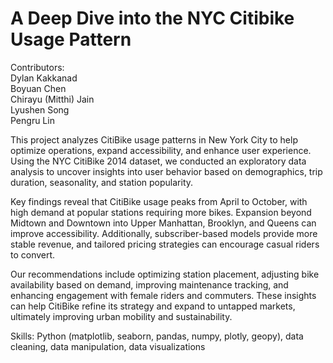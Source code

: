 # A Deep Dive into the NYC Citibike Usage Pattern

Contributors: </br>
Dylan Kakkanad </br>
Boyuan Chen </br>
Chirayu (Mitthi) Jain </br>
Lyushen Song </br>
Pengru Lin </br>

This project analyzes CitiBike usage patterns in New York City to help optimize operations, expand accessibility, and enhance user experience. Using the NYC CitiBike 2014 dataset, we conducted an exploratory data analysis to uncover insights into user behavior based on demographics, trip duration, seasonality, and station popularity.

Key findings reveal that CitiBike usage peaks from April to October, with high demand at popular stations requiring more bikes. Expansion beyond Midtown and Downtown into Upper Manhattan, Brooklyn, and Queens can improve accessibility. Additionally, subscriber-based models provide more stable revenue, and tailored pricing strategies can encourage casual riders to convert.

Our recommendations include optimizing station placement, adjusting bike availability based on demand, improving maintenance tracking, and enhancing engagement with female riders and commuters. These insights can help CitiBike refine its strategy and expand to untapped markets, ultimately improving urban mobility and sustainability.

Skills: Python (matplotlib, seaborn, pandas, numpy, plotly, geopy), data cleaning, data manipulation, data visualizations
